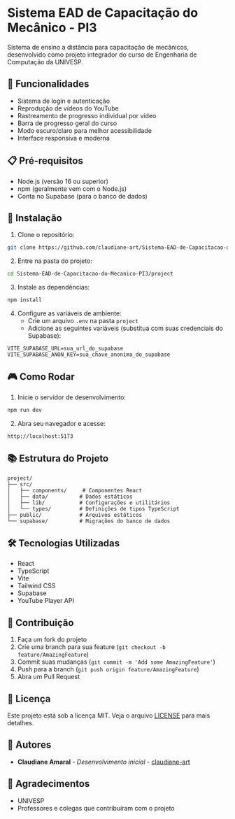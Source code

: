 # Sistema EAD de Capacitação do Mecânico - PI3

Sistema de ensino a distância para capacitação de mecânicos, desenvolvido como projeto integrador do curso de Engenharia de Computação da UNIVESP.

## 🚀 Funcionalidades

- Sistema de login e autenticação
- Reprodução de vídeos do YouTube
- Rastreamento de progresso individual por vídeo
- Barra de progresso geral do curso
- Modo escuro/claro para melhor acessibilidade
- Interface responsiva e moderna

## 📋 Pré-requisitos

- Node.js (versão 16 ou superior)
- npm (geralmente vem com o Node.js)
- Conta no Supabase (para o banco de dados)

## 🔧 Instalação

1. Clone o repositório:
```bash
git clone https://github.com/claudiane-art/Sistema-EAD-de-Capacitacao-do-Mecanico-PI3.git
```

2. Entre na pasta do projeto:
```bash
cd Sistema-EAD-de-Capacitacao-do-Mecanico-PI3/project
```

3. Instale as dependências:
```bash
npm install
```

4. Configure as variáveis de ambiente:
   - Crie um arquivo `.env` na pasta `project`
   - Adicione as seguintes variáveis (substitua com suas credenciais do Supabase):
```env
VITE_SUPABASE_URL=sua_url_do_supabase
VITE_SUPABASE_ANON_KEY=sua_chave_anonima_do_supabase
```

## 🎮 Como Rodar

1. Inicie o servidor de desenvolvimento:
```bash
npm run dev
```

2. Abra seu navegador e acesse:
```
http://localhost:5173
```

## 📚 Estrutura do Projeto

```
project/
├── src/
│   ├── components/     # Componentes React
│   ├── data/          # Dados estáticos
│   ├── lib/           # Configurações e utilitários
│   └── types/         # Definições de tipos TypeScript
├── public/            # Arquivos estáticos
└── supabase/          # Migrações do banco de dados
```

## 🛠️ Tecnologias Utilizadas

- React
- TypeScript
- Vite
- Tailwind CSS
- Supabase
- YouTube Player API

## 👥 Contribuição

1. Faça um fork do projeto
2. Crie uma branch para sua feature (`git checkout -b feature/AmazingFeature`)
3. Commit suas mudanças (`git commit -m 'Add some AmazingFeature'`)
4. Push para a branch (`git push origin feature/AmazingFeature`)
5. Abra um Pull Request

## 📝 Licença

Este projeto está sob a licença MIT. Veja o arquivo [LICENSE](LICENSE) para mais detalhes.

## 👤 Autores

- **Claudiane Amaral** - *Desenvolvimento inicial* - [claudiane-art](https://github.com/claudiane-art)

## 🙏 Agradecimentos

- UNIVESP
- Professores e colegas que contribuíram com o projeto 
